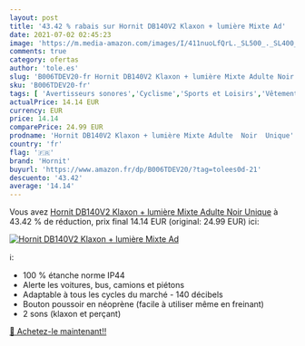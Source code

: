 ```yaml
---
layout: post
title: '43.42 % rabais sur Hornit DB140V2 Klaxon + lumière Mixte Ad'
date: 2021-07-02 02:45:23
image: 'https://m.media-amazon.com/images/I/411nuoLfQrL._SL500_._SL400_.jpg'
comments: true
category: ofertas
author: 'tole.es'
slug: 'B006TDEV20-fr Hornit DB140V2 Klaxon + lumière Mixte Adulte Noir Unique'
sku: 'B006TDEV20-fr'
tags: [ 'Avertisseurs sonores','Cyclisme','Sports et Loisirs','Vêtements et équipement de sport','hornit','Équipement vélos et accessoires', ]
actualPrice: 14.14 EUR
currency: EUR
price: 14.14
comparePrice: 24.99 EUR
prodname: 'Hornit DB140V2 Klaxon + lumière Mixte Adulte  Noir  Unique'
country: 'fr'
flag: '🇫🇷'
brand: 'Hornit'
buyurl: 'https://www.amazon.fr/dp/B006TDEV20/?tag=tolees0d-21'
descuento: '43.42'
average: '14.14'
---
```


Vous avez [Hornit DB140V2 Klaxon + lumière Mixte Adulte  Noir  Unique](https://www.amazon.fr/dp/B006TDEV20/?tag=tolees0d-21)  à  43.42 % de réduction, prix final  14.14 EUR (original: 24.99 EUR) ici:

[![Hornit DB140V2 Klaxon + lumière Mixte Ad](https://m.media-amazon.com/images/I/411nuoLfQrL._SL500_._SL400_.jpg)](https://www.amazon.fr/dp/B006TDEV20/?tag=tolees0d-21)

ℹ️:

- 100 % étanche norme IP44
- Alerte les voitures, bus, camions et piétons
- Adaptable à tous les cycles du marché - 140 décibels
- Bouton poussoir en néoprène (facile à utiliser même en freinant)
- 2 sons (klaxon et perçant)

[🛒 Achetez-le maintenant!!](https://www.amazon.fr/dp/B006TDEV20/?tag=tolees0d-21)
